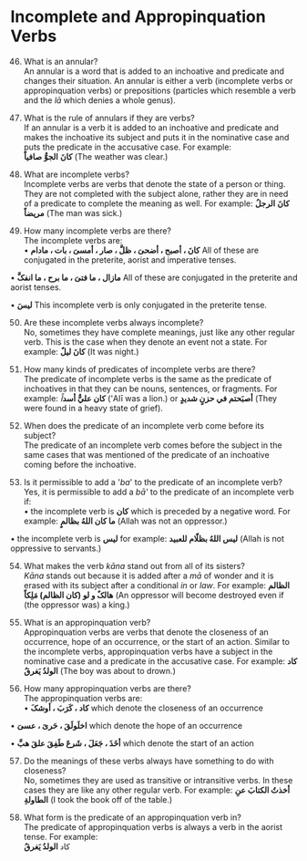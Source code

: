 Incomplete and Appropinquation Verbs
====================================

46. What is an annular?  
 An annular is a word that is added to an inchoative and predicate and
changes their situation. An annular is either a verb (incomplete verbs
or appropinquation verbs) or prepositions (particles which resemble a
verb and the *lā* which denies a whole genus).

47. What is the rule of annulars if they are verbs?  
 If an annular is a verb it is added to an inchoative and predicate and
makes the inchoative its subject and puts it in the nominative case and
puts the predicate in the accusative case. For example:  
**کانَ** **الجوُّ** **صافیاً** (The weather was clear.)

48. What are incomplete verbs?  
 Incomplete verbs are verbs that denote the state of a person or thing.
They are not completed with the subject alone, rather they are in need
of a predicate to complete the meaning as well. For example: **کانَ**
**الرجلُ** **مریضاً** (The man was sick.)

49. How many incomplete verbs are there?  
 The incomplete verbs are:  
 • **کانَ ، أصبح ، أضحیَ ، ظلَّ ، صار ، أمسیَ ، بات ، مادام** All of
these are conjugated in the preterite, aorist and imperative tenses.

• **مازال ، ما فتیَ ، ما برح ، ما انفکَّ** All of these are conjugated
in the preterite and aorist tenses.

• **لیسَ** This incomplete verb is only conjugated in the preterite
tense.

50. Are these incomplete verbs always incomplete?  
 No, sometimes they have complete meanings, just like any other regular
verb. This is the case when they denote an event not a state. For
example: **کانَ لیلٌ** (It was night.)

51. How many kinds of predicates of incomplete verbs are there?  
 The predicate of incomplete verbs is the same as the predicate of
inchoatives in that they can be nouns, sentences, or fragments. For
example: **کان عليٌّ أسد***اً* ('Alī was a lion.) or **أصبَحتم في حزنٍ
شدیدٍ** (They were found in a heavy state of grief).

52. When does the predicate of an incomplete verb come before its
subject?  
 The predicate of an incomplete verb comes before the subject in the
same cases that was mentioned of the predicate of an inchoative coming
before the inchoative.

53. Is it permissible to add a '*ba*' to the predicate of an incomplete
verb?  
 Yes, it is permissible to add a *bā'* to the predicate of an incomplete
verb if:  
 • the incomplete verb is **کان** which is preceded by a negative word.
For example: **ما کان اللهُ بظالمٍ** (Allah was not an oppressor.)

• the incomplete verb is **لیس** for example: **لیس اللهُ بظلّام
للعبید** (Allah is not oppressive to servants.)

54. What makes the verb *kāna* stand out from all of its sisters?  
*Kāna* stands out because it is added after a *mā* of wonder and it is
erased with its subject after a conditional *in* or *law*. For example:
**الظالم هالکٌ و لو (کان الظالم) مَلِکاً** (An oppressor will become
destroyed even if (the oppressor was) a king.)

55. What is an appropinquation verb?  
 Appropinquation verbs are verbs that denote the closeness of an
occurrence, hope of an occurrence, or the start of an action. Similar to
the incomplete verbs, appropinquation verbs have a subject in the
nominative case and a predicate in the accusative case. For example:
**کاد الولدُ یَغرقُ** (The boy was about to drown.)

56. How many appropinquation verbs are there?  
 The appropinquation verbs are:  
 • **کاد ، کَرَبَ ، أوشکَ** which denote the closeness of an occurrence

• **اخلَولَقَ ، حَریَ ، عسیَ** which denote the hope of an occurrence

• **أخَذَ ، جَعَلَ ، شَرعَ طَفِقَ علقَ هبَّ** which denote the start of
an action

57. Do the meanings of these verbs always have something to do with
closeness?  
 No, sometimes they are used as transitive or intransitive verbs. In
these cases they are like any other regular verb. For example: **أخذتُ
الکتابَ عنِ الطاولةِ** (I took the book off of the table.)

58. What form is the predicate of an appropinquation verb in?  
 The predicate of appropinquation verbs is always a verb in the aorist
tense. For example:  
 کاد **الولدُ یَغرقُ**


